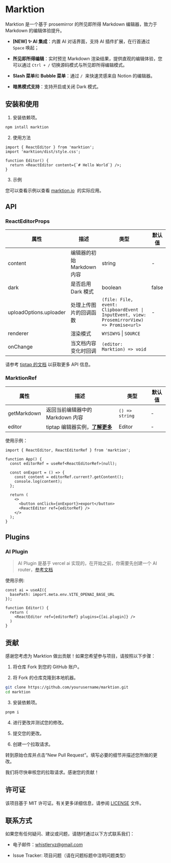 # Marktion

Marktion 是一个基于 prosemirror 的所见即所得 Markdown 编辑器，致力于 Markdown 的编辑体验提升。

- **\[NEW] ✨ AI 集成**：内置 AI 对话界面，支持 AI 插件扩展，在行首通过 `Space` 唤起；

- **所见即所得编辑**：实时预览 Markdown 渲染结果，提供直观的编辑体验，您可以通过 `Ctrl + /` 切换源码模式与所见即所得编辑模式。

- **Slash 菜单**和 **Bubble 菜单**：通过 `/`  来快速灵感来自 Notion 的编辑器。

- **暗黑模式支持**：支持开启或关闭 Dark 模式。

## 安装和使用

1. 安装依赖项。

```bash
npm intall marktion
```

2. 使用方法

```tsx
import { ReactEditor } from 'marktion';
import 'marktion/dist/style.css';

function Editor() {
  return <ReactEditor content={`# Hello World`} />;
}
```

3. 示例

您可以查看示例以查看 [marktion.io](https://marktion.io/)  的实际应用。

## API

### ReactEditorProps

| **属性**                 | **描述**             | **类型**                                                                                     | **默认值** |
| ---------------------- | ------------------ | ------------------------------------------------------------------------------------------ | ------- |
| content                | 编辑器的初始 Markdown 内容 | string                                                                                     | -       |
| dark                   | 是否启用 Dark 模式       | boolean                                                                                    | false   |
| uploadOptions.uploader | 处理上传图片的回调函数        | `(file: File, event: ClipboardEvent \| InputEvent, view: ProsemirrorView) => Promise<url>` | -       |
| renderer               | 渲染模式               | `WYSIWYG` \| `SOURCE`                                                                      |         |
| onChange               | 当文档内容变化时回调         | `(editor: Marktion) => void`                                                               |         |

请参考 [tiptap 的文档](https://tiptap.dev/installation/react) 以获取更多 API 信息。

### MarktionRef

| **属性**      | **描述**                    | **类型**         | **默认值** |
| ----------- | ------------------------- | -------------- | ------- |
| getMarkdown | 返回当前编辑器中的 Markdown 内容     | `() => string` | -       |
| editor      | tiptap 编辑器实例，[**了解更多**]() | Editor         | -       |

使用示例：

```tsx
import { ReactEditor, ReactEditorRef } from 'marktion';

function App() {
  const editorRef = useRef<ReactEditorRef>(null);

  const onExport = () => {
    const content = editorRef.current?.getContent();
    console.log(content);
  };

  return (
    <>
      <button onClick={onExport}>export</button>
      <ReactEditor ref={editorRef} />
    </>
  );
}
```

## Plugins

### AI Plugin

> AI Plugin 是基于 vercel ai 实现的，在开始之前，你需要先创建一个 AI router，[参考文档](https://sdk.vercel.ai/docs/getting-started)

使用示例:

```tsx
const ai = useAI({
  basePath: import.meta.env.VITE_OPENAI_BASE_URL
});

function Editor() {
  return (
    <ReactEditor ref={editorRef} plugins={[ai.plugin]} />
  )
}
```

## 贡献

感谢您考虑为 Marktion 做出贡献！如果您希望参与项目，请按照以下步骤：

1. 将仓库 Fork 到您的 GitHub 账户。

2. 将 Fork 的仓库克隆到本地机器。

```bash
git clone https://github.com/yourusername/marktion.git
cd marktion
```

3. 安装依赖项。

```bash
pnpm i
```

4. 进行更改并测试您的修改。

5. 提交您的更改。

6. 创建一个拉取请求。

转到原始仓库并点击“New Pull Request”。填写必要的细节并描述您所做的更改。

我们将尽快审核您的拉取请求。感谢您的贡献！

## 许可证

该项目基于 MIT 许可证。有关更多详细信息，请参阅 [LICENSE](https://github.com/microvoid/marktion/blob/main/LICENSE) 文件。

## 联系方式

如果您有任何疑问、建议或问题，请随时通过以下方式联系我们：

- 电子邮件：<whistleryz@gmail.com>

- Issue Tracker: 项目问题（请在问题标题中注明问题类型）
